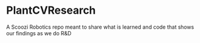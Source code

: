 # PlantCVResearch
A Scoozi Robotics repo meant to share what is learned and code that shows our findings as we do R&amp;D
